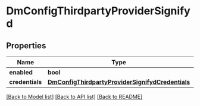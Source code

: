 # DmConfigThirdpartyProviderSignifyd

## Properties
Name | Type | Description | Notes
------------ | ------------- | ------------- | -------------
**enabled** | **bool** |  | [optional] 
**credentials** | [**DmConfigThirdpartyProviderSignifydCredentials**](DmConfigThirdpartyProviderSignifydCredentials.md) |  | [optional] 

[[Back to Model list]](../README.md#documentation-for-models) [[Back to API list]](../README.md#documentation-for-api-endpoints) [[Back to README]](../README.md)


